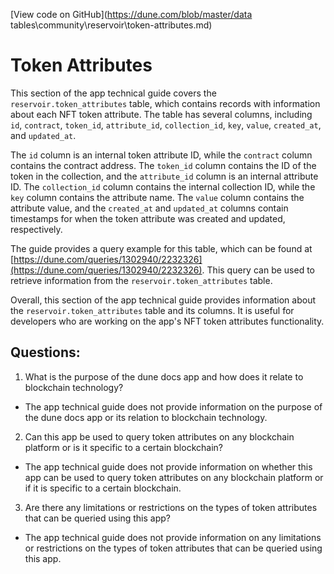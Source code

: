 [View code on GitHub](https://dune.com/blob/master/data tables\community\reservoir\token-attributes.md)

# Token Attributes

This section of the app technical guide covers the `reservoir.token_attributes` table, which contains records with information about each NFT token attribute. The table has several columns, including `id`, `contract`, `token_id`, `attribute_id`, `collection_id`, `key`, `value`, `created_at`, and `updated_at`. 

The `id` column is an internal token attribute ID, while the `contract` column contains the contract address. The `token_id` column contains the ID of the token in the collection, and the `attribute_id` column is an internal attribute ID. The `collection_id` column contains the internal collection ID, while the `key` column contains the attribute name. The `value` column contains the attribute value, and the `created_at` and `updated_at` columns contain timestamps for when the token attribute was created and updated, respectively.

The guide provides a query example for this table, which can be found at [https://dune.com/queries/1302940/2232326](https://dune.com/queries/1302940/2232326). This query can be used to retrieve information from the `reservoir.token_attributes` table.

Overall, this section of the app technical guide provides information about the `reservoir.token_attributes` table and its columns. It is useful for developers who are working on the app's NFT token attributes functionality.
## Questions: 
 1. What is the purpose of the dune docs app and how does it relate to blockchain technology?
- The app technical guide does not provide information on the purpose of the dune docs app or its relation to blockchain technology.

2. Can this app be used to query token attributes on any blockchain platform or is it specific to a certain blockchain?
- The app technical guide does not provide information on whether this app can be used to query token attributes on any blockchain platform or if it is specific to a certain blockchain.

3. Are there any limitations or restrictions on the types of token attributes that can be queried using this app?
- The app technical guide does not provide information on any limitations or restrictions on the types of token attributes that can be queried using this app.